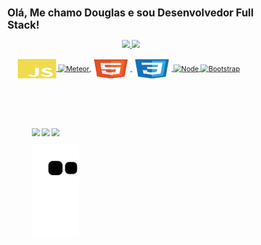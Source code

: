 ## Olá, Me chamo Douglas e sou Desenvolvedor Full Stack!
<div align="center">
  <a href="https://github.com/pchi4">
  <img width:'250px' height="180em" src="https://github-readme-stats.vercel.app/api?username=pchi4&show_icons=true&theme=dracula&include_all_commits=true&count_private=true"/>
  <img width:'250px' height="180em" src="https://github-readme-stats.vercel.app/api/top-langs/?username=pchi4&layout=compact&langs_count=7&theme=dracula"/>
</div>
<div style="padding: 20px;">
  <img align="center" alt="Js" height="40" width="80" src="https://raw.githubusercontent.com/devicons/devicon/master/icons/javascript/javascript-plain.svg">
  <img align="center" alt="Meteor" height="40" width="80" src="https://cdn.jsdelivr.net/gh/devicons/devicon/icons/meteor/meteor-original.svg" />
  <img align="center" alt="HTML" height="40" width="80" src="https://raw.githubusercontent.com/devicons/devicon/master/icons/html5/html5-original.svg">
  <img align="center" alt="CSS" height="40" width="80" src="https://raw.githubusercontent.com/devicons/devicon/master/icons/css3/css3-original.svg">
  <img align="center" alt="Node" height="40" width="80" src="https://cdn.jsdelivr.net/gh/devicons/devicon/icons/nodejs/nodejs-original-wordmark.svg" />
  <img align="center" alt="Bootstrap" height="40" width="80" src="https://cdn.jsdelivr.net/gh/devicons/devicon/icons/bootstrap/bootstrap-plain.svg" />
 </div>
  <br>
<div style="padding: 50px;"> 
 
  <a align="center" href="" target="_blank"><img src="https://img.shields.io/badge/Discord-7289DA?style=for-the-badge&logo=discord&logoColor=white" target="_blank"></a> 
  <a align="center" href=""><img src="https://img.shields.io/badge/-Gmail-%23333?style=for-the-badge&logo=gmail&logoColor=white" target="_blank"></a>
  <a align="center" href="" target="_blank"><img src="https://img.shields.io/badge/-LinkedIn-%230077B5?style=for-the-badge&logo=linkedin&logoColor=white" target="_blank"></a> 
 
  ![Snake animation](https://github.com/rafaballerini/rafaballerini/blob/output/github-contribution-grid-snake.svg)
 
</div>

